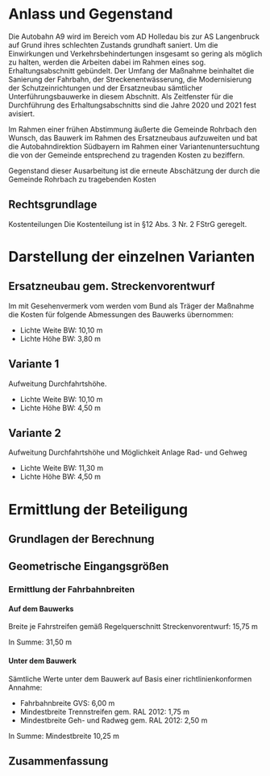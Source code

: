 # Anlass und Gegenstand

Die Autobahn A9 wird im Bereich vom AD Holledau bis zur AS Langenbruck auf Grund ihres schlechten Zustands grundhaft saniert. Um die Einwirkungen und Verkehrsbehindertungen insgesamt so gering als möglich zu halten, werden die Arbeiten dabei im Rahmen eines sog. Erhaltungsabschnitt gebündelt. Der Umfang der Maßnahme beinhaltet die Sanierung der Fahrbahn, der Streckenentwässerung, die Modernisierung der Schutzeinrichtungen und der Ersatzneubau sämtlicher Unterführungsbauwerke in diesem Abschnitt. Als Zeitfenster für die Durchführung des Erhaltungsabschnitts sind die Jahre 2020 und 2021 fest avisiert.

Im Rahmen einer frühen Abstimmung äußerte die Gemeinde Rohrbach den Wunsch, das Bauwerk im Rahmen des Ersatzneubaus aufzuweiten und bat die Autobahndirektion Südbayern im Rahmen einer Variantenuntersuchtung die von der Gemeinde entsprechend zu tragenden Kosten zu beziffern.

Gegenstand dieser Ausarbeitung ist die erneute Abschätzung der durch die Gemeinde Rohrbach zu tragebenden Kosten


## Rechtsgrundlage

Kostenteilungen Die Kostenteilung ist in §12 Abs. 3 Nr. 2 FStrG geregelt.

# Darstellung der einzelnen Varianten

## Ersatzneubau gem. Streckenvorentwurf

Im mit Gesehenvermerk vom werden vom Bund als Träger der Maßnahme die Kosten für folgende Abmessungen des Bauwerks übernommen:

* Lichte Weite BW: 10,10 m
* Lichte Höhe BW: 3,80 m

## Variante 1

Aufweitung Durchfahrtshöhe.

* Lichte Weite BW: 10,10 m
* Lichte Höhe BW: 4,50 m

## Variante 2

Aufweitung Durchfahrtshöhe und Möglichkeit Anlage Rad- und Gehweg

* Lichte Weite BW: 11,30 m
* Lichte Höhe BW: 4,50 m

# Ermittlung der Beteiligung



## Grundlagen der Berechnung

## Geometrische Eingangsgrößen

### Ermittlung der Fahrbahnbreiten

#### Auf dem Bauwerks

Breite je Fahrstreifen gemäß Regelquerschnitt Streckenvorentwurf: 15,75 m

In Summe: 31,50 m

#### Unter dem Bauwerk

Sämtliche Werte unter dem Bauwerk auf Basis einer richtlinienkonformen Annahme:



* Fahrbahnbreite GVS: 6,00 m
* Mindestbreite Trennstreifen gem. RAL 2012: 1,75 m
* Mindestbreite Geh- und Radweg gem. RAL 2012: 2,50 m

In Summe: Mindestbreite 10,25 m

## Zusammenfassung
